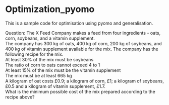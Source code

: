 # Optimization_pyomo
This is a sample code for optimisation using pyomo and generalisation.

Question: The X Feed Company makes a feed from four ingredients - oats, corn, soybeans, and a vitamin
supplement.<br>
The company has 300 kg of oats, 400 kg of corn, 200 kg of soybeans, and 400 kg of vitamin
supplement available for the mix. The company has the following recipe for the mix.<br>
At least 30% of the mix must be soybeans<br>
The ratio of corn to oats cannot exceed 4 to 1<br>
At least 15% of the mix must be the vitamin supplement<br>
The mix must be at least 665 kg<br>
A kilogram of oat costs £0.9; a kilogram of corn, £1; a kilogram of soybeans, £0.5 and a kilogram
of vitamin supplement, £1.7.<br>
What is the minimum possible cost of the mix prepared according to the recipe above?

